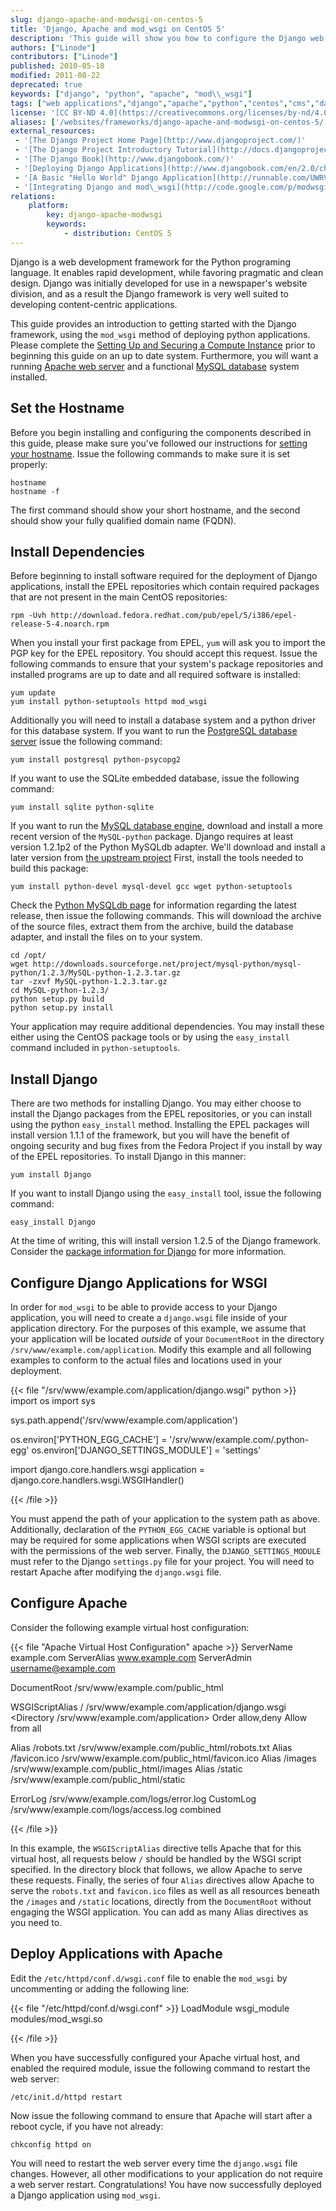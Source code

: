 ```yaml
---
slug: django-apache-and-modwsgi-on-centos-5
title: 'Django, Apache and mod_wsgi on CentOS 5'
description: 'This guide will show you how to configure the Django web application development framework for Apache on CentOS 5 so you can run Django Applications.'
authors: ["Linode"]
contributors: ["Linode"]
published: 2010-05-18
modified: 2011-08-22
deprecated: true
keywords: ["django", "python", "apache", "mod\\_wsgi"]
tags: ["web applications","django","apache","python","centos","cms","database"]
license: '[CC BY-ND 4.0](https://creativecommons.org/licenses/by-nd/4.0)'
aliases: ['/websites/frameworks/django-apache-and-modwsgi-on-centos-5/','/frameworks/django-apache-mod-wsgi/centos-5/','/development/frameworks/django-apache-and-modwsgi-on-centos-5/','/development/frameworks/django/django-apache-and-modwsgi-on-centos-5/']
external_resources:
 - '[The Django Project Home Page](http://www.djangoproject.com/)'
 - '[The Django Project Introductory Tutorial](http://docs.djangoproject.com/en/dev/intro/tutorial01/#intro-tutorial01)'
 - '[The Django Book](http://www.djangobook.com/)'
 - '[Deploying Django Applications](http://www.djangobook.com/en/2.0/chapter12/)'
 - '[A Basic "Hello World" Django Application](http://runnable.com/UWRVp6lLuONCAABD/hello-world-in-django-for-python)'
 - '[Integrating Django and mod\_wsgi](http://code.google.com/p/modwsgi/wiki/IntegrationWithDjango)'
relations:
    platform:
        key: django-apache-modwsgi
        keywords:
            - distribution: CentOS 5
---
```


Django is a web development framework for the Python programing language. It enables rapid development, while favoring pragmatic and clean design. Django was initially developed for use in a newspaper's website division, and as a result the Django framework is very well suited to developing content-centric applications.

This guide provides an introduction to getting started with the Django framework, using the `mod_wsgi` method of deploying python applications. Please complete the [Setting Up and Securing a Compute Instance](/docs/products/compute/compute-instances/guides/set-up-and-secure/) prior to beginning this guide on an up to date system. Furthermore, you will want a running [Apache web server](/docs/guides/apache-2-web-server-on-centos-5/) and a functional [MySQL database](/docs/guides/use-mysql-relational-databases-on-centos-5/) system installed.

## Set the Hostname

Before you begin installing and configuring the components described in this guide, please make sure you've followed our instructions for [setting your hostname](/docs/products/platform/get-started/#setting-the-hostname). Issue the following commands to make sure it is set properly:

    hostname
    hostname -f

The first command should show your short hostname, and the second should show your fully qualified domain name (FQDN).

## Install Dependencies

Before beginning to install software required for the deployment of Django applications, install the EPEL repositories which contain required packages that are not present in the main CentOS repositories:

    rpm -Uvh http://download.fedora.redhat.com/pub/epel/5/i386/epel-release-5-4.noarch.rpm

When you install your first package from EPEL, `yum` will ask you to import the PGP key for the EPEL repository. You should accept this request. Issue the following commands to ensure that your system's package repositories and installed programs are up to date and all required software is installed:

    yum update
    yum install python-setuptools httpd mod_wsgi

Additionally you will need to install a database system and a python driver for this database system. If you want to run the [PostgreSQL database server](/docs/guides/centos-5/) issue the following command:

    yum install postgresql python-psycopg2

If you want to use the SQLite embedded database, issue the following command:

    yum install sqlite python-sqlite

If you want to run the [MySQL database engine](/docs/guides/use-mysql-relational-databases-on-centos-5/), download and install a more recent version of the `MySQL-python` package. Django requires at least version 1.2.1p2 of the Python MySQLdb adapter. We'll download and install a later version from [the upstream project](http://sourceforge.net/projects/mysql-python/) First, install the tools needed to build this package:

    yum install python-devel mysql-devel gcc wget python-setuptools

Check the [Python MySQLdb page](http://sourceforge.net/projects/mysql-python/files) for information regarding the latest release, then issue the following commands. This will download the archive of the source files, extract them from the archive, build the database adapter, and install the files on to your system.

    cd /opt/
    wget http://downloads.sourceforge.net/project/mysql-python/mysql-python/1.2.3/MySQL-python-1.2.3.tar.gz
    tar -zxvf MySQL-python-1.2.3.tar.gz
    cd MySQL-python-1.2.3/
    python setup.py build
    python setup.py install

Your application may require additional dependencies. You may install these either using the CentOS package tools or by using the `easy_install` command included in `python-setuptools`.

## Install Django

There are two methods for installing Django. You may either choose to install the Django packages from the EPEL repositories, or you can install using the python `easy_install` method. Installing the EPEL packages will install version 1.1.1 of the framework, but you will have the benefit of ongoing security and bug fixes from the Fedora Project if you install by way of the EPEL repositories. To install Django in this manner:

    yum install Django

If you want to install Django using the `easy_install` tool, issue the following command:

    easy_install Django

At the time of writing, this will install version 1.2.5 of the Django framework. Consider the [package information for Django](http://pypi.python.org/pypi/Django) for more information.

## Configure Django Applications for WSGI

In order for `mod_wsgi` to be able to provide access to your Django application, you will need to create a `django.wsgi` file inside of your application directory. For the purposes of this example, we assume that your application will be located *outside* of your `DocumentRoot` in the directory `/srv/www/example.com/application`. Modify this example and all following examples to conform to the actual files and locations used in your deployment.

{{< file "/srv/www/example.com/application/django.wsgi" python >}}
import os
import sys

sys.path.append('/srv/www/example.com/application')

os.environ['PYTHON_EGG_CACHE'] = '/srv/www/example.com/.python-egg'
os.environ['DJANGO_SETTINGS_MODULE'] = 'settings'

import django.core.handlers.wsgi
application = django.core.handlers.wsgi.WSGIHandler()

{{< /file >}}


You must append the path of your application to the system path as above. Additionally, declaration of the `PYTHON_EGG_CACHE` variable is optional but may be required for some applications when WSGI scripts are executed with the permissions of the web server. Finally, the `DJANGO_SETTINGS_MODULE` must refer to the Django `settings.py` file for your project. You will need to restart Apache after modifying the `django.wsgi` file.

## Configure Apache

Consider the following example virtual host configuration:

{{< file "Apache Virtual Host Configuration" apache >}}
<VirtualHost example.com:80>
   ServerName example.com
   ServerAlias www.example.com
   ServerAdmin username@example.com

   DocumentRoot /srv/www/example.com/public_html

   WSGIScriptAlias / /srv/www/example.com/application/django.wsgi
   <Directory /srv/www/example.com/application>
      Order allow,deny
      Allow from all
   </Directory>

   Alias /robots.txt /srv/www/example.com/public_html/robots.txt
   Alias /favicon.ico /srv/www/example.com/public_html/favicon.ico
   Alias /images /srv/www/example.com/public_html/images
   Alias /static /srv/www/example.com/public_html/static

   ErrorLog /srv/www/example.com/logs/error.log
   CustomLog /srv/www/example.com/logs/access.log combined
</VirtualHost>

{{< /file >}}


In this example, the `WSGIScriptAlias` directive tells Apache that for this virtual host, all requests below `/` should be handled by the WSGI script specified. In the directory block that follows, we allow Apache to serve these requests. Finally, the series of four `Alias` directives allow Apache to serve the `robots.txt` and `favicon.ico` files as well as all resources beneath the `/images` and `/static` locations, directly from the `DocumentRoot` without engaging the WSGI application. You can add as many Alias directives as you need to.

## Deploy Applications with Apache

Edit the `/etc/httpd/conf.d/wsgi.conf` file to enable the `mod_wsgi` by uncommenting or adding the following line:

{{< file "/etc/httpd/conf.d/wsgi.conf" >}}
LoadModule wsgi_module modules/mod_wsgi.so

{{< /file >}}


When you have successfully configured your Apache virtual host, and enabled the required module, issue the following command to restart the web server:

    /etc/init.d/httpd restart

Now issue the following command to ensure that Apache will start after a reboot cycle, if you have not already:

    chkconfig httpd on

You will need to restart the web server every time the `django.wsgi` file changes. However, all other modifications to your application do not require a web server restart. Congratulations! You have now successfully deployed a Django application using `mod_wsgi`.
